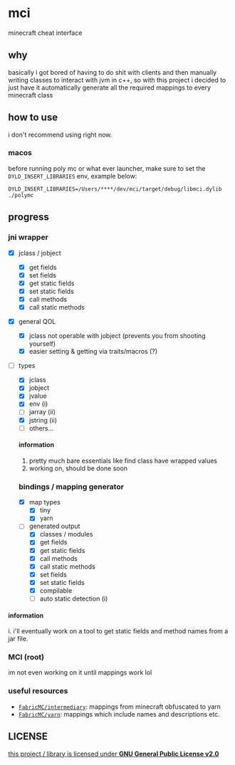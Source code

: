 # mci
minecraft cheat interface

## why

basically i got bored of having to do shit with clients and then manually writing classes to interact with jvm in c++,
so with this project i decided to just have it automatically generate all the required mappings to every minecraft class

## how to use
i don't recommend using right now.

### macos
before running poly mc or what ever launcher, make sure to set the `DYLD_INSERT_LIBRARIES` env, example below:
```
DYLD_INSERT_LIBRARIES=/Users/****/dev/mci/target/debug/libmci.dylib ./polymc
```

## progress 
### jni wrapper
- [x] jclass / jobject
  - [x] get fields
  - [x] set fields
  - [x] get static fields
  - [x] set static fields
  - [x] call methods
  - [x] call static methods
- [x] general QOL
  - [x] jclass not operable with jobject (prevents you from shooting yourself)
  - [x] easier setting & getting via traits/macros (?)
- [ ] types
  - [x] jclass
  - [x] jobject
  - [x] jvalue
  - [x] env (i)
  - [ ] jarray (ii)
  - [x] jstring (ii)
  - [ ] others...
  #### information
  1. pretty much bare essentials like find class have wrapped values
  2. working on, should be done soon
  
  ### bindings / mapping generator
  - [x] map types
    - [x] tiny
    - [x] yarn
  - [ ] generated output
    - [x] classes / modules
    - [x] get fields
    - [x] get static fields
    - [x] call methods
    - [x] call static methods
    - [x] set fields
    - [x] set static fields
    - [x] compilable 
    - [ ] auto static detection (i)
 #### information
 i. i'll eventually work on a tool to get static fields and method names from a jar file.
 ### MCI (root)
 im not even working on it until mappings work lol

### useful resources
- [`FabricMC/intermediary`](https://github.com/FabricMC/intermediary): mappings from minecraft obfuscated to yarn
- [`FabricMC/yarn`](https://github.com/FabricMC/yarn): mappings which include names and descriptions etc.

## LICENSE
[this project / library is licensed under **GNU General Public License v2.0**](https://github.com/pozm/mci/blob/master/LICENSE)



